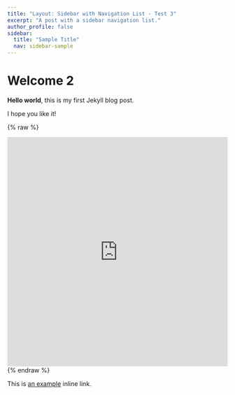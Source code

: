 ```yaml
---
title: "Layout: Sidebar with Navigation List - Test 3"
excerpt: "A post with a sidebar navigation list."
author_profile: false
sidebar:
  title: "Sample Title"
  nav: sidebar-sample
---
```


# Welcome 2

**Hello world**, this is my first Jekyll blog post.

I hope you like it!

{% raw %}
<iframe id="igraph" scrolling="no" style="border:none;" seamless="seamless" src="https://carlosmassa.github.io/plots/BTCPrice.html" height="525" width="100%"></iframe>
{% endraw %}

This is [an example](http://www.google.com/ "Title") inline link.
